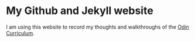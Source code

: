 # My Github and Jekyll website

I am using this website to record my thoughts and walkthroughs of the [Odin Curriculum](http://www.theodinproject.com/courses).